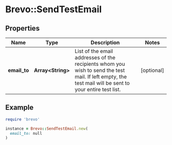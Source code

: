 # Brevo::SendTestEmail

## Properties

| Name | Type | Description | Notes |
| ---- | ---- | ----------- | ----- |
| **email_to** | **Array&lt;String&gt;** | List of the email addresses of the recipients whom you wish to send the test mail. If left empty, the test mail will be sent to your entire test list. | [optional] |

## Example

```ruby
require 'brevo'

instance = Brevo::SendTestEmail.new(
  email_to: null
)
```

